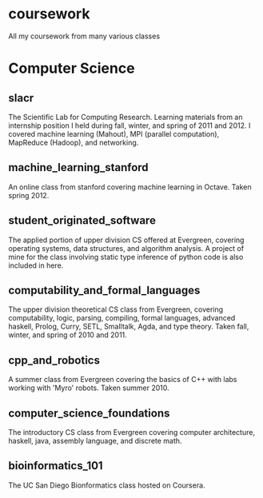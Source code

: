 # coursework

All my coursework from many various classes

# Computer Science

## slacr
The Scientific Lab for Computing Research. Learning materials from an
internship position I held during fall, winter, and spring of 2011 and 2012. I
covered machine learning (Mahout), MPI (parallel computation), MapReduce
(Hadoop), and networking.

## machine_learning_stanford
An online class from stanford covering machine learning in Octave. Taken spring 2012.

## student_originated_software
The applied portion of upper division CS offered at Evergreen, covering
operating systems, data structures, and algorithm analysis. A project of mine
for the class involving static type inference of python code is also included
in here.

## computability_and_formal_languages
The upper division theoretical CS class from Evergreen, covering computability,
logic, parsing, compiling, formal languages, advanced haskell, Prolog, Curry,
SETL, Smalltalk, Agda, and type theory. Taken fall, winter, and spring of 2010
and 2011.

## cpp_and_robotics
A summer class from Evergreen covering the basics of C++ with labs working with
'Myro' robots. Taken summer 2010.

## computer_science_foundations
The introductory CS class from Evergreen covering computer architecture,
haskell, java, assembly language, and discrete math.

## bioinformatics_101
The UC San Diego Bionformatics class hosted on Coursera.
